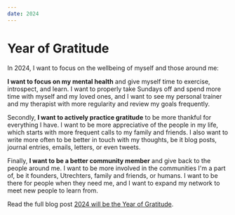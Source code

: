 ```yaml
---
date: 2024
---
```


# Year of Gratitude

In 2024, I want to focus on the wellbeing of myself and those around me:

**I want to focus on my mental health** and give myself time to exercise, introspect, and learn. I want to properly take Sundays off and spend more time with myself and my loved ones, and I want to see my personal trainer and my therapist with more regularity and review my goals frequently.

Secondly, **I want to actively practice gratitude** to be more thankful for everything I have. I want to be more appreciative of the people in my life, which starts with more frequent calls to my family and friends. I also want to write more often to be better in touch with my thoughts, be it blog posts, journal entries, emails, letters, or even tweets.

Finally, **I want to be a better community member** and give back to the people around me. I want to be more involved in the communities I'm a part of, be it founders, Utrechters, family and friends, or humans. I want to be there for people when they need me, and I want to expand my network to meet new people to learn from.

Read the full blog post [2024 will be the Year of Gratitude](https://anandchowdhary.com/blog/2024/year-of-gratitude).

